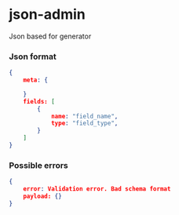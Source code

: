 # json-admin
Json based for generator


### Json format
```json
{
    meta: {

    }
    fields: [
        {
            name: "field_name",
            type: "field_type",
        }
    ]
}
```

### Possible errors
```json
{
    error: Validation error. Bad schema format
    payload: {}
}
```
